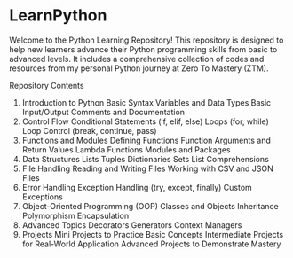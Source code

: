 # LearnPython

Welcome to the Python Learning Repository! This repository is designed to help new learners advance their Python programming skills from basic to advanced levels. It includes a comprehensive collection of codes and resources from my personal Python journey at Zero To Mastery (ZTM).

Repository Contents
1. Introduction to Python
Basic Syntax
Variables and Data Types
Basic Input/Output
Comments and Documentation
2. Control Flow
Conditional Statements (if, elif, else)
Loops (for, while)
Loop Control (break, continue, pass)
3. Functions and Modules
Defining Functions
Function Arguments and Return Values
Lambda Functions
Modules and Packages
4. Data Structures
Lists
Tuples
Dictionaries
Sets
List Comprehensions
5. File Handling
Reading and Writing Files
Working with CSV and JSON Files
6. Error Handling
Exception Handling (try, except, finally)
Custom Exceptions
7. Object-Oriented Programming (OOP)
Classes and Objects
Inheritance
Polymorphism
Encapsulation
8. Advanced Topics
Decorators
Generators
Context Managers
10. Projects
Mini Projects to Practice Basic Concepts
Intermediate Projects for Real-World Application
Advanced Projects to Demonstrate Mastery
